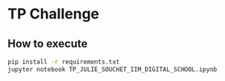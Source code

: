 # TP Challenge

## How to execute
```bash
pip install -r requirements.txt
jupyter notebook TP_JULIE_SOUCHET_IIM_DIGITAL_SCHOOL.ipynb
```
